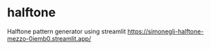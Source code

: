 # halftone
 Halftone pattern generator using streamlit
 https://simonegli-halftone-mezzo-0iemb0.streamlit.app/
